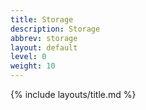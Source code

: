 ```yaml
---
title: Storage
description: Storage
abbrev: storage
layout: default
level: 0
weight: 10
---
```


{% include layouts/title.md %}
